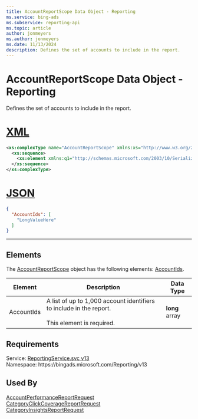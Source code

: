 ```yaml
---
title: AccountReportScope Data Object - Reporting
ms.service: bing-ads
ms.subservice: reporting-api
ms.topic: article
author: jonmeyers
ms.author: jonmeyers
ms.date: 11/13/2024
description: Defines the set of accounts to include in the report.
---
```

# AccountReportScope Data Object - Reporting
Defines the set of accounts to include in the report.

# [XML](#tab/xml)

```xml
<xs:complexType name="AccountReportScope" xmlns:xs="http://www.w3.org/2001/XMLSchema">
  <xs:sequence>
    <xs:element xmlns:q1="http://schemas.microsoft.com/2003/10/Serialization/Arrays" minOccurs="0" name="AccountIds" nillable="true" type="q1:ArrayOflong" />
  </xs:sequence>
</xs:complexType>
```

# [JSON](#tab/json)

```json
{
  "AccountIds": [
    "LongValueHere"
  ]
}
```

-----

## <a name="elements"></a>Elements

The [AccountReportScope](accountreportscope.md) object has the following elements: [AccountIds](#accountids).

|Element|Description|Data Type|
|-----------|---------------|-------------|
|<a name="accountids"></a>AccountIds|A list of up to 1,000 account identifiers to include in the report.<br/><br/>This element is required.|**long** array|

## Requirements
Service: [ReportingService.svc v13](https://reporting.api.bingads.microsoft.com/Api/Advertiser/Reporting/v13/ReportingService.svc)  
Namespace: https\://bingads.microsoft.com/Reporting/v13  

## Used By
[AccountPerformanceReportRequest](accountperformancereportrequest.md)  
[CategoryClickCoverageReportRequest](categoryclickcoveragereportrequest.md)  
[CategoryInsightsReportRequest](categoryinsightsreportrequest.md)  

